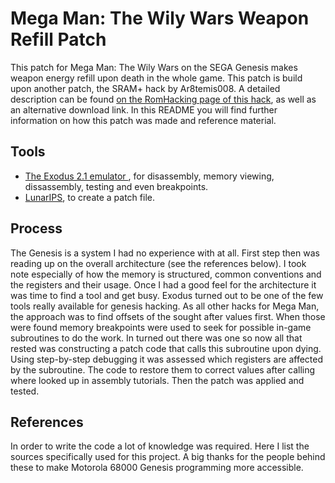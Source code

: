 # Mega Man: The Wily Wars Weapon Refill Patch
This patch for Mega Man: The Wily Wars on the SEGA Genesis makes weapon energy refill upon death in the whole game. This patch is build upon another patch, the SRAM+ hack by Ar8temis008.
A detailed description can be found [on the RomHacking page of this hack](http://www.romhacking.net/hacks/4760/), as well as an alternative download link.
In this README you will find further information on how this patch was made and reference material.

## Tools
- [The Exodus 2.1 emulator ](https://www.exodusemulator.com/downloads/release-archive), for disassembly, memory viewing, dissassembly, testing and even breakpoints.
- [LunarIPS](https://www.romhacking.net/utilities/240/), to create a patch file.

## Process
The Genesis is a system I had no experience with at all. First step then was reading up on the overall architecture (see the references below). I took note especially of how the memory is structured, common conventions and the registers and their usage.
Once I had a good feel for the architecture it was time to find a tool and get busy. Exodus turned out to be one of the few tools really available for genesis hacking. As all other hacks for Mega Man, the approach was to find offsets of the sought after values first. When those were found memory breakpoints were used to seek for possible in-game subroutines to do the work. In turned out there was one so now all that rested was constructing a patch code that calls this subroutine upon dying. Using step-by-step debugging it was assessed which registers are affected by the subroutine. The code to restore them to correct values after calling where looked up in assembly tutorials. Then the patch was applied and tested.

## References
In order to write the code a lot of knowledge was required. Here I list the sources specifically used for this project.
A big thanks for the people behind these to make Motorola 68000 Genesis programming more accessible.
